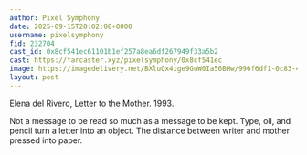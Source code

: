 ```yaml
---
author: Pixel Symphony
date: 2025-09-15T20:02:08+0000
username: pixelsymphony
fid: 232704
cast_id: 0x8cf541ec61101b1ef257a8ea6df267949f33a5b2
cast: https://farcaster.xyz/pixelsymphony/0x8cf541ec
image: https://imagedelivery.net/BXluQx4ige9GuW0Ia56BHw/996f6df1-0c83-4cf6-a842-c70ac1609500/original
layout: post
---
```

Elena del Rivero, Letter to the Mother. 1993.  
  
Not a message to be read so much as a message to be kept. Type, oil, and pencil turn a letter into an object. The distance between writer and mother pressed into paper.  

<img src='https://imagedelivery.net/BXluQx4ige9GuW0Ia56BHw/996f6df1-0c83-4cf6-a842-c70ac1609500/original' alt='' referrerpolicy='no-referrer'/>